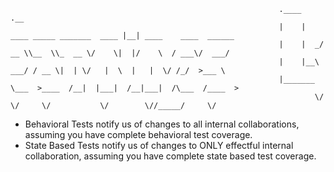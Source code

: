 




																.____                              .__                      
																|    |    ____ _____ _______  ____ |__| ____    ____  ______
																|    |  _/ __ \\__  \\_  __ \/    \|  |/    \  / ___\/  ___/
																|    |__\  ___/ / __ \|  | \/   |  \  |   |  \/ /_/  >___ \ 
																|_______ \___  >____  /__|  |___|  /__|___|  /\___  /____  >
																		\/   \/     \/           \/        \//_____/     \/ 






* Behavioral Tests notify us of changes to all internal collaborations, assuming you have complete behavioral test coverage.
* State Based Tests notify us of changes to ONLY effectful internal collaboration, assuming you have complete state based test coverage.
